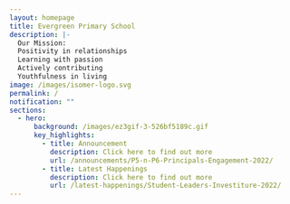 ```yaml
---
layout: homepage
title: Evergreen Primary School
description: |-
  Our Mission: 
  Positivity in relationships
  Learning with passion
  Actively contributing
  Youthfulness in living
image: /images/isomer-logo.svg
permalink: /
notification: ""
sections:
  - hero:
      background: /images/ez3gif-3-526bf5189c.gif
      key_highlights:
        - title: Announcement
          description: Click here to find out more
          url: /announcements/P5-n-P6-Principals-Engagement-2022/
        - title: Latest Happenings
          description: Click here to find out more
          url: /latest-happenings/Student-Leaders-Investiture-2022/
---
```

